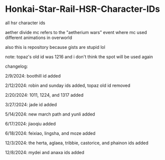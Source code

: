 # Honkai-Star-Rail-HSR-Character-IDs
all hsr character ids

aether divide mc refers to the "aetherium wars" event where mc used different animations in overworld

also this is repository because gists are stupid lol

note: topaz's old id was 1216 and i don't think the spot will be used again

changelog:

2/9/2024: boothill id added

2/12/2024: robin and sunday ids added, topaz old id removed

2/20/2024: 1011, 1224, and 1317 added

3/27/2024: jade id added

5/14/2024: new march path and yunli added

6/17/2024: jiaoqiu added

6/18/2024: feixiao, lingsha, and moze added

12/3/2024: the herta, aglaea, tribbie, castorice, and phainon ids added

12/8/2024: mydei and anaxa ids added
